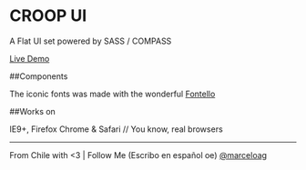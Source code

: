 # CROOP UI

A Flat UI set powered by SASS / COMPASS

[Live Demo](http://www.croop.cl/UI)

##Components

The iconic fonts was made with the wonderful [Fontello](http://fontello.com/)

##Works on

IE9+, Firefox Chrome & Safari  // You know, real browsers

---

From Chile with <3 | Follow Me (Escribo en español oe) [@marceloag](http://www.twitter.com/marceloag)
